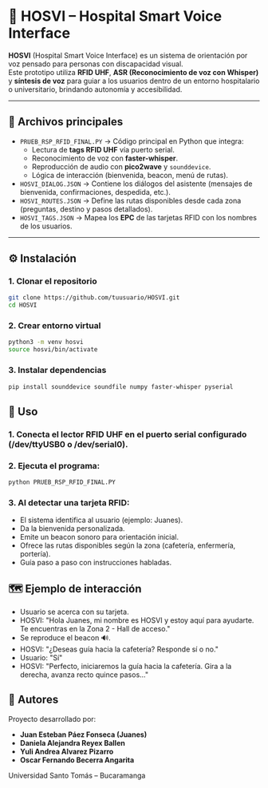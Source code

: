 # 🦾 HOSVI – Hospital Smart Voice Interface

**HOSVI** (Hospital Smart Voice Interface) es un sistema de orientación por voz pensado para personas con discapacidad visual.  
Este prototipo utiliza **RFID UHF**, **ASR (Reconocimiento de voz con Whisper)** y **síntesis de voz** para guiar a los usuarios dentro de un entorno hospitalario o universitario, brindando autonomía y accesibilidad.

---

## 📂 Archivos principales

- `PRUEB_RSP_RFID_FINAL.PY` → Código principal en Python que integra:
  - Lectura de **tags RFID UHF** vía puerto serial.
  - Reconocimiento de voz con **faster-whisper**.
  - Reproducción de audio con **pico2wave** y `sounddevice`.
  - Lógica de interacción (bienvenida, beacon, menú de rutas).
- `HOSVI_DIALOG.JSON` → Contiene los diálogos del asistente (mensajes de bienvenida, confirmaciones, despedida, etc.).
- `HOSVI_ROUTES.JSON` → Define las rutas disponibles desde cada zona (preguntas, destino y pasos detallados).
- `HOSVI_TAGS.JSON` → Mapea los **EPC** de las tarjetas RFID con los nombres de los usuarios.

---

## ⚙️ Instalación

### 1. Clonar el repositorio
```bash
git clone https://github.com/tuusuario/HOSVI.git
cd HOSVI
```
### 2. Crear entorno virtual
```bash
python3 -m venv hosvi
source hosvi/bin/activate
```
### 3. Instalar dependencias
```bash
pip install sounddevice soundfile numpy faster-whisper pyserial
```
## 🚀 Uso
### 1. Conecta el lector RFID UHF en el puerto serial configurado (/dev/ttyUSB0 o /dev/serial0).
### 2. Ejecuta el programa:
```bash
python PRUEB_RSP_RFID_FINAL.PY
```
### 3. Al detectar una tarjeta RFID:
- El sistema identifica al usuario (ejemplo: Juanes).
- Da la bienvenida personalizada.
- Emite un beacon sonoro para orientación inicial.
- Ofrece las rutas disponibles según la zona (cafetería, enfermería, portería).
- Guía paso a paso con instrucciones habladas.

## 🗺️ Ejemplo de interacción
- Usuario se acerca con su tarjeta.
- HOSVI: "Hola Juanes, mi nombre es HOSVI y estoy aquí para ayudarte. Te encuentras en la Zona 2 - Hall de acceso."
- Se reproduce el beacon 🔊.
- HOSVI: "¿Deseas guía hacia la cafetería? Responde sí o no."
- Usuario: "Sí"
- HOSVI: "Perfecto, iniciaremos la guía hacia la cafetería. Gira a la derecha, avanza recto quince pasos..."

## 👥 Autores

Proyecto desarrollado por:

- **Juan Esteban Páez Fonseca (Juanes)**
- **Daniela Alejandra Reyex Ballen**
- **Yuli Andrea Alvarez Pizarro**
- **Oscar Fernando Becerra Angarita**

Universidad Santo Tomás – Bucaramanga
